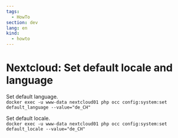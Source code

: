 ```yaml
---
tags:
  - HowTo
section: dev
lang: en
kind:
  - howto
---
```

# Nextcloud: Set default locale and language

Set default language.  
`docker exec -u www-data nextcloud01 php occ config:system:set default_language --value="de_CH"`

Set default locale.  
`docker exec -u www-data nextcloud01 php occ config:system:set default_locale --value="de_CH"`